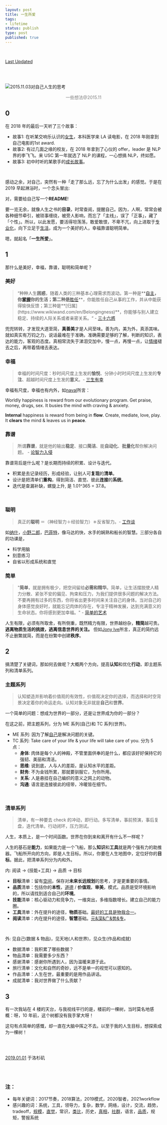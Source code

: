 ```yaml
--- 
layout: post
title: 一生所爱
tags: 
- lifetime
status: publish
type: post
published: true
---
```


<br>

[Last Updated](https://github.githistory.xyz/willwang-x/willwang-x.github.io/blob/master/_posts/blogs/2019-01-01-life-README.md)<span style="color: gray"> </span>


<br>
<br>

![2015.11.03对自己人生的思考](https://i.imgur.com/AePcqo2.png)

<center style="color: gray"> 一些想法@2015.11</center>

## 0 
	
在 2018 年的最后一天听了三个故事：
	
* 故事1: 在听某交响乐认识的[女生](https://i.imgur.com/Krl1XQ3.jpg)，本科医学来 LA 读电影，在 2018 年刚拿到自己电影的1st award. 
* 故事2: 有过几面之缘的校友，在 2018 年拿到了心仪的 offer，leader 是 NLP 界的李飞飞。来 USC 第一年就选了 NLP 的课程，一心想搞 NLP，终如愿。
* 故事3: 初中时听的某歌手的[成长故事](https://mp.weixin.qq.com/s/jR1JNp2Myr8KXF7n2GeP_Q)。
	
<br>		

感动之余，对自己，突然有一种「走了那么远，忘了为什么出发」的感觉。于是在 2019 早起淋浴时，一个念头冒出: 

对，需要给自己写一个**README**! 

要一览无余，就像人生之书的**目录**，时常查阅，提醒自己。因为，人啊，常常会被各种细节牵引，被琐事缠绕，被旁人影响，而忘了「主线」，误了「正事」，藏了「个性」。所以，以此发愿，要活得坦荡荡，敢爱敢恨，不卑不亢，向上进取于[专业化](https://github.com/willwang-x/)，向下立足于[生活](https://www.instagram.com/)，成为一个美好的人，幸福靠谱聪明简单。

嗯，就起名「**一生所爱**」。
	
## 1 
	
那什么是美好，幸福，靠谱，聪明和简单呢？
	
### 美好

> “种种人生**困惑**，随着人类的三种基本心理需求而波动。第一种是**[自主](https://www.wikiwand.com/en/Autonomy)**，你[掌握](https://www.wikiwand.com/en/Control_(psychology))你的生活；第二种是**[胜任](https://www.wikiwand.com/en/Competence_(human_resources))**，你能胜任自己从事的工作，并从中能获得愉快反馈；第三种是**[归属](https://www.wikiwand.com/en/Belongingness)**，你能够与别人建立稳定、持续的人际关系或者亲密关系。“  - [三十六惑](https://www.yangzhiping.com/psy/36Birthday.html)

兜兜转转，才发现大道至简，**真善美**才是人间至味。善为内，美为外，真添其味。就如真实有万钧之力，说话最难在于准确，准确需要足够的了解，判断的知识，表达的能力，客观的态度。真相常流失于涕泪交加中，慢一点，再慢一点，让[情绪](https://book.douban.com/subject/30443490/)褪去之后，再带着情绪去表达。
	
### 幸福

> 幸福的时间尺度：秒时间尺度上生发的**愉悦**、分钟小时时间尺度上生发的**专注**、超越时间尺度上生发的**意义**。- [三生有幸](https://book.douban.com/subject/27663156/)

幸福有尺度，幸福也有内外，如[naval](https://twitter.com/naval/status/1053206878157627392?lang=en)所言：

Worldly happiness is reward from our evolutionary program. Get praise, money, drugs, sex. It busies the mind with craving & anxiety. 

**Internal** happiness is reward from being in **flow**. Create, mediate, love, play. It **clears** the mind & leaves us in **peace**. 


### 靠谱

> 所谓**靠谱**，就是他的输出**稳定**、接口**简洁**、能**自动化**、**批量化**帮你解决问题。 - [论智力入侵](https://www.yangzhiping.com/psy/HumanityAndViolence.html)

靠谱背后是什么呢？是长期而持续的积累、设计与迭代。

* 积累是去记录经历，形成经验，让别人可**复现**的**清单**。
* 设计是把清单们**重构**，得到简洁、直觉、彼此**连接**的**系统**。
* 迭代是查漏补缺，螺旋上升, 是 1.01^365 = 37.8。

<br>

### 聪明 

> 真正的**聪明** ＝（神经智力＋经验智力）＊反省智力。- [工作谈](https://www.yangzhiping.com/worksmarter/README)

如[纳什](https://movie.douban.com/subject/1306029/)，[小野二郎](https://movie.douban.com/subject/6146955/)，[巴菲特](https://movie.douban.com/subject/26966609/)，像马达的快，水手的娴熟和船长的智慧。三部分各自的功课是，

* 科学用脑
* 刻意练习
* 自省以形成系统和直觉

### 简单

> "**简单**，就是拥有极少，把空间留给**必需和精华**。简单，让生活摆脱使人精力分散、紧张不安的偏见、拘束和压力，为我们提供很多问题的解决方法。不要再拥有过多的东西，你将省出更多时间来关注自己的身体。当对自己的身体感觉良好时，就能忘记肉体的存在，专注于精神发展，达到充满意义的生命状态。你将感到更加幸福。" - [简单的艺术](https://m.douban.com/book/subject/11620497/)

人生有限，必须有所取舍，有所侧重，既然精力有限，世界越纷杂，**精简**越可贵。**逃离物质生活的挑拨，逃离信息世界的关注。** 但如[Jony Ive](https://youtu.be/4xzLr7xSr-g?t=46)所言，真正的简约远不止删繁就简，而是在纷繁中创建**秩序**。

	
## 2 

搞清楚了关键词，那如何去做呢？大概两个方向，提高**认知**和优化**行动**，即主题系列和清单系列。
	
### 主题系列
	
> 认知塑造并影响着价值观的有效性，价值观决定你的选择，而选择和时空背景决定着你的命运走向。认知对象无非就是**自己**和**世界**。
	
一个简单的问题：想成为世界的一部分，还是让世界成为你的一部分？

在这之前，把主题系列，分为 ME 系列(自己)和 TC 系列(世界)。
	
- ME 系列: 因为了解[自己](https://www.wikiwand.com/en/Outline_of_self)是解决问题的关键。
- TC 系列: Take care of your life & your life will take care of you. 分为 5 点：
	- **身体**: 肉体是每个人的神殿，不管里面供奉的是什么，都应该好好保持它的强韧、美丽和清洁。
	- **思维**: 说到底，人与人的差距，是认知水平的差距。
	- **财务**: 不为金钱所累，那就要驯服它，为你所用。
	- **关系**: 人是悬挂在自己编织的意义之网上的动物。
	- **沟通**: 语言是连接彼此的纽带，冷暖皆在细节。

<br>
	
### 清单系列 [](立德立功立言)
	
> 清单，有一种要去 check 的冲动，即行动。多写清单，事前预演，事后复盘，迭代清单。行动闭环，压力测试。
	
人生，本质上，是一个时间函数。世界在你到来和离开有什么不一样呢？

人生的基石是**能力**，如果能力是一个飞船，那么**知识**和**工具**就是两个强有力的助推器。飞船所开向的方向，即是人生目标。所以，你要在人生地图中，定位好你的**目标**。据此，把清单系列分为内和外。	
	
		
内:	阅读 → {技能+工具} → 品质 → 目标
	
* **目标**清单：留有[空间](https://book.douban.com/subject/26178426//)，保存对**未来长远规划**的思考，才是更重要的事情。	
* **品质**清单：包括你的**本性**，[道德](https://www.wikiwand.com/en/Lawrence_Kohlberg%27s_stages_of_moral_development) / **价值观**，**审美**，模式。品质是受环境影响的，所以请找到适合自己的**环境**。
* **技能**清单：核心驱动力和竞争力，一维突出，多维指数增长。建立自己的能力圈。
* **工具**清单：外在提升的途径，**物质**基础。[最好的工具是物我合一](https://willwang.cc/2019/03/tools)。
* **阅读**清单：内在提升的途径，**智慧**基础。[元&深&广&势&专](https://willwang.cc/2017/09/books)。

<br>

外: 见自己(数据 & 物品)，见天地(人和世界)，见众生(作品和成就)

- 数据清单：我积累了哪些数据？[]([Instagram](https://www.instagram.com/will.will.wang/)，[豆瓣](https://www.douban.com/people/lanluotiankong/)，[Github](https://github.com/willwang-x)，[微博](https://weibo.com/aibutong/))
- 物品清单：我需要多少东西？ 
- 感谢清单：感谢你所遇到人，因为温暖来源于此。
- 旅行清单：文化和自然的奇妙，远不是单一的视觉可以感知的。
- 作品清单：人生在世，最重要的是用作品讲话。
- 成就清单：我对世界做了什么贡献？
	
## 3
	
有一次我站在 4 楼的天台，与我视线平行的是，楼前的一棵树，当时莫名地感概：呀，10 年前，这个树都没有我手掌大呀！

这句有点简单的感慨，却一直在大脑中挥之不去。以至于我的人生目标，想探索成为一棵树！

<br>


	
<br>
           
[2019.01.01](https://github.githistory.xyz/willwang-x/willwang-x.github.io/blob/master/_posts/2019-01-01-life-README.md) 于洛杉矶 


<br>
<br>


### 注：

- 每年关键词：2017节奏，2018算法，2019模式，2020智者，2021workflow
- 感兴趣的词：系统，工具，领导力，复杂，数学，网络，设计，交流，趋势，tradeoff，[规模](https://book.douban.com/subject/30244461/)，[直觉](https://book.douban.com/subject/30340107/)，常识，[类比](https://book.douban.com/subject/30383926/)，历史，[真相](https://book.douban.com/subject/33387422/)，[社群](https://workflowy.com/s/public/rc0YTBuDYAcI3TA9)，语言，[品质](https://www.viacharacter.org/character-strengths)，规矩，警报系统

